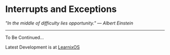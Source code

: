 # Interrupts and Exceptions

_"In the middle of difficulty lies opportunity." — Albert Einstein_

---

To Be Continued...

Latest Development is at [LearnixOS](https://github.com/learnix-os/LearnixOS/)
